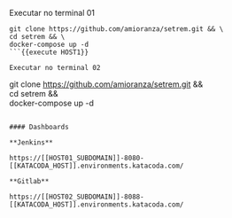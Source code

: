 Executar no terminal 01

```
git clone https://github.com/amioranza/setrem.git && \
cd setrem && \
docker-compose up -d
```{{execute HOST1}}

Executar no terminal 02

```
git clone https://github.com/amioranza/setrem.git && \
cd setrem && \
docker-compose up -d
```{{execute HOST2}}

#### Dashboards

**Jenkins**

https://[[HOST01_SUBDOMAIN]]-8080-[[KATACODA_HOST]].environments.katacoda.com/

**Gitlab**

https://[[HOST02_SUBDOMAIN]]-8088-[[KATACODA_HOST]].environments.katacoda.com/